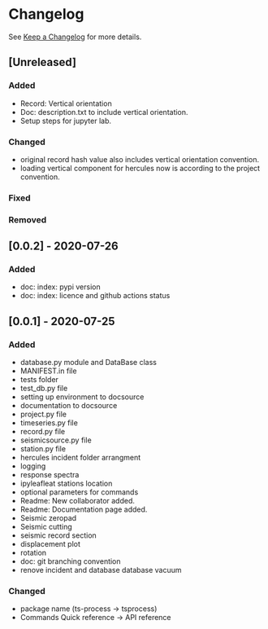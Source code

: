 # Changelog

See [Keep a Changelog](https://keepachangelog.com/en/1.0.0/) for more details.


## [Unreleased]
### Added
- Record: Vertical orientation 
- Doc: description.txt to include vertical orientation. 
- Setup steps for jupyter lab.



### Changed
- original record hash value also includes vertical orientation convention.
- loading vertical component for hercules now is according to the project convention. 

### Fixed 

### Removed

## [0.0.2] - 2020-07-26
### Added
- doc: index: pypi version
- doc: index: licence and github actions status


## [0.0.1] - 2020-07-25
### Added
- database.py module and DataBase class
- MANIFEST.in file
- tests folder
- test_db.py file
- setting up environment to docsource
- documentation to docsource
- project.py file
- timeseries.py file
- record.py file
- seismicsource.py file
- station.py file
- hercules incident folder arrangment
- logging
- response spectra
- ipyleafleat stations location 
- optional parameters for commands
- Readme: New collaborator added.
- Readme: Documentation page added.
- Seismic zeropad
- Seismic cutting
- seismic record section 
- displacement plot
- rotation
- doc: git branching convention
- renove incident and database database vacuum

### Changed
- package name (ts-process -> tsprocess)
- Commands Quick reference -> API reference


